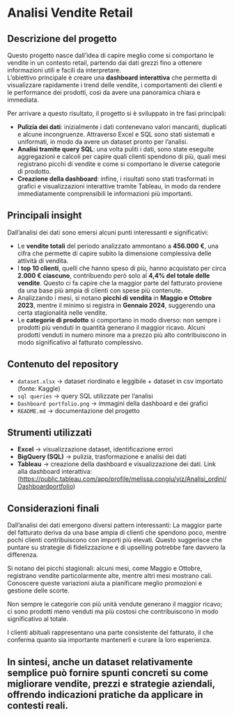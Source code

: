 # Analisi Vendite Retail
## Descrizione del progetto
Questo progetto nasce dall’idea di capire meglio come si comportano le vendite in un contesto retail, partendo dai dati grezzi fino a ottenere informazioni utili e facili da interpretare.  
L’obiettivo principale è creare una **dashboard interattiva** che permetta di visualizzare rapidamente i trend delle vendite, i comportamenti dei clienti e le performance dei prodotti, così da avere una panoramica chiara e immediata.  

Per arrivare a questo risultato, il progetto si è sviluppato in tre fasi principali:  
- **Pulizia dei dati**: inizialmente i dati contenevano valori mancanti, duplicati e alcune incongruenze. Attraverso Excel e SQL sono stati sistemati e uniformati, in modo da avere un dataset pronto per l’analisi.  
- **Analisi tramite query SQL**: una volta puliti i dati, sono state eseguite aggregazioni e calcoli per capire quali clienti spendono di più, quali mesi registrano picchi di vendite e come si comportano le diverse categorie di prodotto.  
- **Creazione della dashboard**: infine, i risultati sono stati trasformati in grafici e visualizzazioni interattive tramite Tableau, in modo da rendere immediatamente comprensibili le informazioni più importanti.  

## Principali insight
Dall’analisi dei dati sono emersi alcuni punti interessanti e significativi:  
- Le **vendite totali** del periodo analizzato ammontano a **456.000 €**, una cifra che permette di capire subito la dimensione complessiva delle attività di vendita.  
- I **top 10 clienti**, quelli che hanno speso di più, hanno acquistato per circa **2.000 € ciascuno**, contribuendo però solo al **4,4% del totale delle vendite**. Questo ci fa capire che la maggior parte del fatturato proviene da una base più ampia di clienti con spese più contenute.  
- Analizzando i mesi, si notano **picchi di vendita** in **Maggio e Ottobre 2023**, mentre il minimo si registra in **Gennaio 2024**, suggerendo una certa stagionalità nelle vendite.  
- Le **categorie di prodotto** si comportano in modo diverso: non sempre i prodotti più venduti in quantità generano il maggior ricavo. Alcuni prodotti venduti in numero minore ma a prezzo più alto contribuiscono in modo significativo al fatturato complessivo.  

## Contenuto del repository
- `dataset.xlsx` → dataset riordinato e leggibile + dataset in csv importato (fonte: Kaggle)
- `sql queries` → query SQL utilizzate per l’analisi  
- `Dashboard portfolio.png` → immagini della dashboard e dei grafici  
- `README.md` → documentazione del progetto

## Strumenti utilizzati
- **Excel** → visualizzazione dataset, identificazione errori 
- **BigQuery (SQL)** → pulizia, trasformazione e analisi dei dati  
- **Tableau** → creazione della dashboard e visualizzazione dei dati. Link alla dashboard interattiva: (https://public.tableau.com/app/profile/melissa.congiu/viz/Analisi_ordini/Dashboardportfolio)

## Considerazioni finali
Dall’analisi dei dati emergono diversi pattern interessanti:
La maggior parte del fatturato deriva da una base ampia di clienti che spendono poco, mentre pochi clienti contribuiscono con importi più elevati. Questo suggerisce che puntare su strategie di fidelizzazione e di upselling potrebbe fare davvero la differenza.

Si notano dei picchi stagionali: alcuni mesi, come Maggio e Ottobre, registrano vendite particolarmente alte, mentre altri mesi mostrano cali. Conoscere queste variazioni aiuta a pianificare meglio promozioni e gestione delle scorte.

Non sempre le categorie con più unità vendute generano il maggior ricavo; ci sono prodotti meno venduti ma più costosi che contribuiscono in modo significativo al totale.

I clienti abituali rappresentano una parte consistente del fatturato, il che conferma quanto sia importante mantenerli e curare la loro esperienza.

In sintesi, anche un dataset relativamente semplice può fornire spunti concreti su come migliorare vendite, prezzi e strategie aziendali, offrendo indicazioni pratiche da applicare in contesti reali.
---
